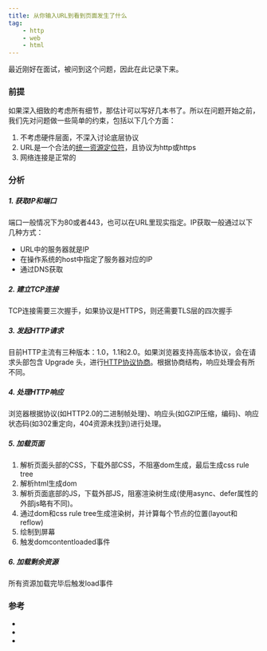 ```yaml
---
title: 从你输入URL到看到页面发生了什么
tag:
    - http
    - web
    - html
---
```

最近刚好在面试，被问到这个问题，因此在此记录下来。

### 前提

如果深入细致的考虑所有细节，那估计可以写好几本书了。所以在问题开始之前，我们先对问题做一些简单的约束，包括以下几个方面：

1. 不考虑硬件层面，不深入讨论底层协议
2. URL是一个合法的[统一资源定位符][]，且协议为http或https
3. 网络连接是正常的



### 分析

##### 1. 获取IP和端口

端口一般情况下为80或者443，也可以在URL里现实指定。IP获取一般通过以下几种方式：

- URL中的服务器就是IP
- 在操作系统的host中指定了服务器对应的IP
- 通过DNS获取

##### 2. 建立TCP连接

TCP连接需要三次握手，如果协议是HTTPS，则还需要TLS层的四次握手

##### 3. 发起HTTP请求

目前HTTP主流有三种版本：1.0，1.1和2.0。如果浏览器支持高版本协议，会在请求头部包含 Upgrade 头，进行[HTTP协议协商][]。根据协商结构，响应处理会有所不同。

##### 4. 处理HTTP响应

浏览器根据协议(如HTTP2.0的二进制帧处理)、响应头(如GZIP压缩，编码)、响应状态码(如302重定向，404资源未找到)进行处理。

##### 5. 加载页面

1. 解析页面头部的CSS，下载外部CSS，不阻塞dom生成，最后生成css rule tree
2. 解析html生成dom
3. 解析页面底部的JS，下载外部JS，阻塞渲染树生成(使用async、defer属性的外部js略有不同)。
4. 通过dom和css rule tree生成渲染树，并计算每个节点的位置(layout和reflow)
5. 绘制到屏幕
6. 触发domcontentloaded事件

##### 6. 加载剩余资源

所有资源加载完毕后触发load事件

 

### 参考

- [统一资源定位符]: https://zh.wikipedia.org/wiki/%E7%BB%9F%E4%B8%80%E8%B5%84%E6%BA%90%E5%AE%9A%E4%BD%8D%E7%AC%A6

- [HTTP协议协商]: https://imququ.com/post/protocol-negotiation-in-http2.html

- [浏览器的渲染原理简介]: http://coolshell.cn/articles/9666.html
